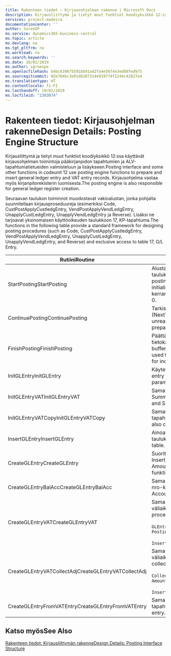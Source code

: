 ```yaml
---
title: Rakenteen tiedot – Kirjausohjelman rakenne | Microsoft Docs
description: Kirjausliittymä ja tietyt muut funktiot koodiyksikkö 12:ssa käyttävät kirjausohjelman toimintoja pääkirjanpidon tapahtumien ja ALV-tapahtumatietueiden valmisteluun ja lisäykseen. Kirjausohjelma vastaa myös kirjanpitorekisterin luomisesta.
services: project-madeira
documentationcenter: ''
author: SorenGP
ms.service: dynamics365-business-central
ms.topic: article
ms.devlang: na
ms.tgt_pltfrm: na
ms.workload: na
ms.search.keywords: ''
ms.date: 10/01/2019
ms.author: sgroespe
ms.openlocfilehash: b4bc639675591bb91ad2fa4e56f4e3ed88fed975
ms.sourcegitcommit: 02e704bc3e01d62072144919774f1244c42827e4
ms.translationtype: HT
ms.contentlocale: fi-FI
ms.lasthandoff: 10/01/2019
ms.locfileid: "2303074"
---
```

# <a name="design-details-posting-engine-structure"></a><span data-ttu-id="2e4e1-104">Rakenteen tiedot: Kirjausohjelman rakenne</span><span class="sxs-lookup"><span data-stu-id="2e4e1-104">Design Details: Posting Engine Structure</span></span>
<span data-ttu-id="2e4e1-105">Kirjausliittymä ja tietyt muut funktiot koodiyksikkö 12:ssa käyttävät kirjausohjelman toimintoja pääkirjanpidon tapahtumien ja ALV-tapahtumatietueiden valmisteluun ja lisäykseen.</span><span class="sxs-lookup"><span data-stu-id="2e4e1-105">Posting interface and some other functions in codeunit 12 use posting engine functions to prepare and insert general ledger entry and VAT entry records.</span></span> <span data-ttu-id="2e4e1-106">Kirjausohjelma vastaa myös kirjanpitorekisterin luomisesta.</span><span class="sxs-lookup"><span data-stu-id="2e4e1-106">The posting engine is also responsible for general ledger register creation.</span></span>  
  
 <span data-ttu-id="2e4e1-107">Seuraavan taulukon toiminnot muodostavat vakioalustan, jonka pohjalta suunnitellaan kirjausproseduureja (esimerkiksi Code, CustPostApplyCustledgEntry, VendPostApplyVendLedgEntry, UnapplyCustLedgEntry, UnapplyVendLedgEntry ja Reverse). Lisäksi ne tarjoavat yksinomaisen käyttöoikeuden taulukkoon 17, KP-tapahtuma.</span><span class="sxs-lookup"><span data-stu-id="2e4e1-107">The functions in the following table provide a standard framework for designing posting procedures (such as Code, CustPostApplyCustledgEntry, VendPostApplyVendLedgEntry, UnapplyCustLedgEntry, UnapplyVendLedgEntry, and Reverse) and exclusive access to table 17, G/L Entry.</span></span>  
  
|<span data-ttu-id="2e4e1-108">Rutiini</span><span class="sxs-lookup"><span data-stu-id="2e4e1-108">Routine</span></span>|<span data-ttu-id="2e4e1-109">Description</span><span class="sxs-lookup"><span data-stu-id="2e4e1-109">Description</span></span>|  
|-------------|---------------------------------------|  
|<span data-ttu-id="2e4e1-110">StartPosting</span><span class="sxs-lookup"><span data-stu-id="2e4e1-110">StartPosting</span></span>|<span data-ttu-id="2e4e1-111">Alustaa kirjauspuskurin TempGLEntryBuf, lukitsee G/L Entry- ja VAT Entry -taulukot ja alustaa kirjanpitojakson, KP-rekisterin ja vaihtokurssin.</span><span class="sxs-lookup"><span data-stu-id="2e4e1-111">Initializes posting buffer TempGLEntryBuf, locks G/L Entry and VAT Entry tables, and initializes Accounting Period, G/L Register, and Exchange Rate.</span></span> <span data-ttu-id="2e4e1-112">Tulisi kutsua vain kerran, sitten NextEntryNo on 0.</span><span class="sxs-lookup"><span data-stu-id="2e4e1-112">Should be called only once, then NextEntryNo is 0.</span></span>|  
|<span data-ttu-id="2e4e1-113">ContinuePosting</span><span class="sxs-lookup"><span data-stu-id="2e4e1-113">ContinuePosting</span></span>|<span data-ttu-id="2e4e1-114">Tarkistaa ja kirjaa edellisen tapahtuman lisäysksen ei-realisoitununeen ALV:n (NextTransactionNo) ja valmistelee seuraavan rivin kirjauksen.</span><span class="sxs-lookup"><span data-stu-id="2e4e1-114">Checks and posts unrealized VAT for previous transaction increment NextTransactionNo and prepares post of next line.</span></span>|  
|<span data-ttu-id="2e4e1-115">FinishPosting</span><span class="sxs-lookup"><span data-stu-id="2e4e1-115">FinishPosting</span></span>|<span data-ttu-id="2e4e1-116">Päättää kirjauksen lisäämällä kirjanpitotapahtumat väliaikaisesta puskurista tietokantataulukkoon.</span><span class="sxs-lookup"><span data-stu-id="2e4e1-116">Completes posting by inserting G/L entries from temporary buffer into database table.</span></span> <span data-ttu-id="2e4e1-117">Käytetään aina StartPosting-rutiinin kanssa.</span><span class="sxs-lookup"><span data-stu-id="2e4e1-117">Always used together with StartPosting.</span></span> <span data-ttu-id="2e4e1-118">Tarkistaa mahdolliset epäyhtenäisyydet.</span><span class="sxs-lookup"><span data-stu-id="2e4e1-118">Checks for inconsistencies.</span></span>|  
|<span data-ttu-id="2e4e1-119">InitGLEntry</span><span class="sxs-lookup"><span data-stu-id="2e4e1-119">InitGLEntry</span></span>|<span data-ttu-id="2e4e1-120">Käytetään alustamaan uusi KP-tapahtuma yleisen</span><span class="sxs-lookup"><span data-stu-id="2e4e1-120">Used to initialize new G/L entry for Gen.</span></span> <span data-ttu-id="2e4e1-121">päiväkirjan riville.</span><span class="sxs-lookup"><span data-stu-id="2e4e1-121">Jnl Line.</span></span> <span data-ttu-id="2e4e1-122">Palauttaa GLEntry:n parametrina.</span><span class="sxs-lookup"><span data-stu-id="2e4e1-122">Returns GLEntry as parameter.</span></span>|  
|<span data-ttu-id="2e4e1-123">InitGLEntryVAT</span><span class="sxs-lookup"><span data-stu-id="2e4e1-123">InitGLEntryVAT</span></span>|<span data-ttu-id="2e4e1-124">Sama kuin InitGLEntry, mutta määrittää myös vastatilin numeron ja SummarizeVAT-tiedon.</span><span class="sxs-lookup"><span data-stu-id="2e4e1-124">Same as InitGLEntry, but also assigns Bal. Account No. and SummarizeVAT.</span></span>|  
|<span data-ttu-id="2e4e1-125">InitGLEntryVATCopy</span><span class="sxs-lookup"><span data-stu-id="2e4e1-125">InitGLEntryVATCopy</span></span>|<span data-ttu-id="2e4e1-126">Samanlainen kuin InitGLEntryVAT, mutta myös kopioi kirjausryhmien tiedot ALV-tapahtumista ennen SummarizeVAT-toimintoa.</span><span class="sxs-lookup"><span data-stu-id="2e4e1-126">Similar to InitGLEntryVAT, but also copies posting groups data from VAT Entry before SummarizeVAT.</span></span>|  
|<span data-ttu-id="2e4e1-127">InsertGLEntry</span><span class="sxs-lookup"><span data-stu-id="2e4e1-127">InsertGLEntry</span></span>|<span data-ttu-id="2e4e1-128">Ainoa toiminto, joka lisää KP-tapahtuman yleiseen TempGLEntryBuf-taulukkoon.</span><span class="sxs-lookup"><span data-stu-id="2e4e1-128">The only function that inserts G/L entry into global TempGLEntryBuf table.</span></span> <span data-ttu-id="2e4e1-129">Käytä aina tätä toimintoa lisäämiseen.</span><span class="sxs-lookup"><span data-stu-id="2e4e1-129">Always use this function for insert.</span></span>|  
|<span data-ttu-id="2e4e1-130">CreateGLEntry</span><span class="sxs-lookup"><span data-stu-id="2e4e1-130">CreateGLEntry</span></span>|<span data-ttu-id="2e4e1-131">Suorittaa InitGLEntry-funktion, määrittää lisävaluutan summan ja sitten suorittaa InsertGLEntry-funktion.</span><span class="sxs-lookup"><span data-stu-id="2e4e1-131">Performs an InitGLEntry, assigns Additional Currency Amount, and then performs InsertGLEntry.</span></span> <span data-ttu-id="2e4e1-132">Korvaa useita koodirivejä yhdellä funktiokutsulla.</span><span class="sxs-lookup"><span data-stu-id="2e4e1-132">Replaces several lines of code with a single function call.</span></span>|  
|<span data-ttu-id="2e4e1-133">CreateGLEntryBalAcc</span><span class="sxs-lookup"><span data-stu-id="2e4e1-133">CreateGLEntryBalAcc</span></span>|<span data-ttu-id="2e4e1-134">Sama kuin CreateGLEntry, mutta myös määrittää Vastatilin tyyppi- ja Vastatilin nro-kentät.</span><span class="sxs-lookup"><span data-stu-id="2e4e1-134">Same as CreateGLEntry, but also assigns Bal. Account Type and Bal. Account No.</span></span>|  
|<span data-ttu-id="2e4e1-135">CreateGLEntryVAT</span><span class="sxs-lookup"><span data-stu-id="2e4e1-135">CreateGLEntryVAT</span></span>|<span data-ttu-id="2e4e1-136">Sama kuin CreateGLEntry, mutta kirjausryhmien lisäkäsittely ja tallennus väliaikaiseen ALV-puskuriin:</span><span class="sxs-lookup"><span data-stu-id="2e4e1-136">Same as CreateGLEntry, but with additional processing for posting groups and saving to temporary VAT buffer:</span></span><br /><br /> `GLEntry.CopyPostingGroupsFromDtldCVBuf(DtldCVLedgEntryBuf,GenJnlLine."Gen. Posting Type");`<br /><br /> `InsertVATEntriesFromTemp(DtldCVLedgEntryBuf,GLEntry);`|  
|<span data-ttu-id="2e4e1-137">CreateGLEntryVATCollectAdj</span><span class="sxs-lookup"><span data-stu-id="2e4e1-137">CreateGLEntryVATCollectAdj</span></span>|<span data-ttu-id="2e4e1-138">Sama kuin CreateGLEntry, mutta muutosten lisäkokoelmalla ja tallennus väliaikaiseen ALV-puskuriin:</span><span class="sxs-lookup"><span data-stu-id="2e4e1-138">Same as CreateGLEntry, but with additional collection of adjustments and saving to temporary VAT buffer:</span></span><br /><br /> `CollectAdjustment(AdjAmount,GLEntry.Amount,GLEntry."Additional-Currency Amount",OriginalDateSet);`<br /><br /> `InsertVATEntriesFromTemp(DtldCVLedgEntryBuf,GLEntry);`|  
|<span data-ttu-id="2e4e1-139">CreateGLEntryFromVATEntry</span><span class="sxs-lookup"><span data-stu-id="2e4e1-139">CreateGLEntryFromVATEntry</span></span>|<span data-ttu-id="2e4e1-140">Sama kuin CreateGLEntry, mutta myös kopioi kirjausryhmät ALV-tapahtumasta.</span><span class="sxs-lookup"><span data-stu-id="2e4e1-140">Same as CreateGLEntry, but also copies posting groups from VAT entry.</span></span>|  
  
## <a name="see-also"></a><span data-ttu-id="2e4e1-141">Katso myös</span><span class="sxs-lookup"><span data-stu-id="2e4e1-141">See Also</span></span>  
 [<span data-ttu-id="2e4e1-142">Rakenteen tiedot: Kirjausliittymän rakenne</span><span class="sxs-lookup"><span data-stu-id="2e4e1-142">Design Details: Posting Interface Structure</span></span>](design-details-posting-interface-structure.md)